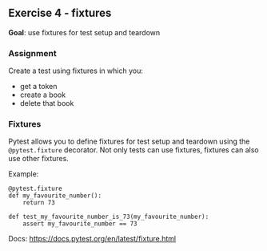 
## Exercise 4 - fixtures
**Goal**: use fixtures for test setup and teardown

### Assignment
Create a test using fixtures in which you:
- get a token
- create a book
- delete that book

### Fixtures
Pytest allows you to define fixtures for test setup and teardown using the `@pytest.fixture` decorator.
Not only tests can use fixtures, fixtures can also use other fixtures.

Example:
```
@pytest.fixture
def my_favourite_number():
    return 73
    
def test_my_favourite_number_is_73(my_favourite_number):
    assert my_favourite_number == 73
```

Docs: https://docs.pytest.org/en/latest/fixture.html